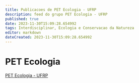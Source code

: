 ```yaml
---
title: Publicacoes de PET Ecologia - UFRP 
description: feed do grupo PET Ecologia - UFRP
published: true
date: 2023-11-30T15:09:28.654992
tags: Interdisciplinar, Ecologia e Conservacao da Natureza
editor: markdown
dateCreated: 2023-11-30T15:09:28.654992
---
```


# PET Ecologia
[PET Ecologia - UFRP](/grupo/177PETEcologiaUFRP.md)